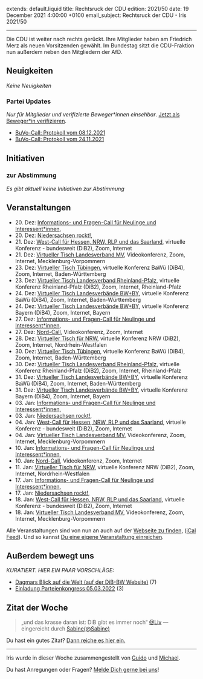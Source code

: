 
extends: default.liquid
title: Rechtsruck der CDU
edition: 2021/50
date: 19 December 2021 4:00:00 +0100
email_subject: Rechtsruck der CDU - Iris 2021/50

---
Die CDU ist weiter nach rechts gerückt. Ihre Mitglieder haben am Friedrich Merz als neuen Vorsitzenden gewählt. Im Bundestag sitzt die CDU-Fraktion nun außerdem neben den Mitgliedern der AfD.

## Neuigkeiten

_Keine Neuigkeiten_

### Partei Updates

_Nur für Mitglieder und verifizierte Beweger\*innen einsehbar_. [Jetzt als Beweger\*in verifizieren](https://bewegung.jetzt/bewegerin-werden/).

 - [BuVo-Call: Protokoll vom 08.12.2021](https://marktplatz.bewegung.jetzt/t/buvo-call-protokoll-vom-08-12-2021/39175)
 - [BuVo-Call: Protokoll vom 24.11.2021](https://marktplatz.bewegung.jetzt/t/buvo-call-protokoll-vom-24-11-2021/39113)

## Initiativen

### zur Abstimmung
_Es gibt aktuell keine Initiativen zur Abstimmung_

## Veranstaltungen

 - 20.&nbsp;Dez: [Informations- und Fragen-Call für Neulinge und Interessent*innen](https://bewegung.jetzt/veranstaltungen/informations-und-fragen-call-fuer-neulinge-und-interessentinnen-2021-12-20/), 
 - 20.&nbsp;Dez: [Niedersachsen rockt!](https://bewegung.jetzt/veranstaltungen/niedersachsen-call-2021-12-20/), 
 - 21.&nbsp;Dez: [West-Call für Hessen, NRW, RLP und das Saarland](https://bewegung.jetzt/veranstaltungen/west-call-fuer-hessen-nrw-rlp-und-das-saarland-2021-12-21/), virtuelle Konferenz - bundesweit (DiB2), Zoom, Internet
 - 21.&nbsp;Dez: [Virtueller Tisch Landesverband MV](https://bewegung.jetzt/veranstaltungen/mv-call-2021-12-21/), Videokonferenz, Zoom, Internet, Mecklenburg-Vorpommern
 - 23.&nbsp;Dez: [Virtueller Tisch Tübingen](https://bewegung.jetzt/veranstaltungen/virtueller-tisch-tuebingen-2021-12-23/), virtuelle Konferenz BaWü (DiB4), Zoom, Internet, Baden-Württemberg
 - 23.&nbsp;Dez: [Virtueller Tisch Landesverband Rheinland-Pfalz](https://bewegung.jetzt/veranstaltungen/virtueller-tisch-landesverband-rheinland-pfalz-2021-12-23/), virtuelle Konferenz Rheinland-Pfalz (DiB2), Zoom, Internet, Rheinland-Pfalz
 - 24.&nbsp;Dez: [Virtueller Tisch Landesverbände BW+BY](https://bewegung.jetzt/veranstaltungen/virtueller-tisch-landesverbaende-bwby-3-2021-12-24/), virtuelle Konferenz BaWü (DiB4), Zoom, Internet, Baden-Württemberg
 - 24.&nbsp;Dez: [Virtueller Tisch Landesverbände BW+BY](https://bewegung.jetzt/veranstaltungen/virtueller-tisch-landesverbaende-bwby-2-2021-12-24/), virtuelle Konferenz Bayern (DiB4), Zoom, Internet, Bayern
 - 27.&nbsp;Dez: [Informations- und Fragen-Call für Neulinge und Interessent*innen](https://bewegung.jetzt/veranstaltungen/informations-und-fragen-call-fuer-neulinge-und-interessentinnen-2021-12-27/), 
 - 27.&nbsp;Dez: [Nord-Call](https://bewegung.jetzt/veranstaltungen/nord-call-2021-12-27/), Videokonferenz, Zoom, Internet
 - 28.&nbsp;Dez: [Virtueller Tisch für NRW](https://bewegung.jetzt/veranstaltungen/virtueller-tisch-landesverbaende-bwby-2021-12-28/), virtuelle Konferenz NRW (DiB2), Zoom, Internet, Nordrhein-Westfalen
 - 30.&nbsp;Dez: [Virtueller Tisch Tübingen](https://bewegung.jetzt/veranstaltungen/virtueller-tisch-tuebingen-2021-12-30/), virtuelle Konferenz BaWü (DiB4), Zoom, Internet, Baden-Württemberg
 - 30.&nbsp;Dez: [Virtueller Tisch Landesverband Rheinland-Pfalz](https://bewegung.jetzt/veranstaltungen/virtueller-tisch-landesverband-rheinland-pfalz-2021-12-30/), virtuelle Konferenz Rheinland-Pfalz (DiB2), Zoom, Internet, Rheinland-Pfalz
 - 31.&nbsp;Dez: [Virtueller Tisch Landesverbände BW+BY](https://bewegung.jetzt/veranstaltungen/virtueller-tisch-landesverbaende-bwby-3-2021-12-31/), virtuelle Konferenz BaWü (DiB4), Zoom, Internet, Baden-Württemberg
 - 31.&nbsp;Dez: [Virtueller Tisch Landesverbände BW+BY](https://bewegung.jetzt/veranstaltungen/virtueller-tisch-landesverbaende-bwby-2-2021-12-31/), virtuelle Konferenz Bayern (DiB4), Zoom, Internet, Bayern
 - 03.&nbsp;Jan: [Informations- und Fragen-Call für Neulinge und Interessent*innen](https://bewegung.jetzt/veranstaltungen/informations-und-fragen-call-fuer-neulinge-und-interessentinnen-2022-01-03/), 
 - 03.&nbsp;Jan: [Niedersachsen rockt!](https://bewegung.jetzt/veranstaltungen/niedersachsen-call-2022-01-03/), 
 - 04.&nbsp;Jan: [West-Call für Hessen, NRW, RLP und das Saarland](https://bewegung.jetzt/veranstaltungen/west-call-fuer-hessen-nrw-rlp-und-das-saarland-2022-01-04/), virtuelle Konferenz - bundesweit (DiB2), Zoom, Internet
 - 04.&nbsp;Jan: [Virtueller Tisch Landesverband MV](https://bewegung.jetzt/veranstaltungen/mv-call-2022-01-04/), Videokonferenz, Zoom, Internet, Mecklenburg-Vorpommern
 - 10.&nbsp;Jan: [Informations- und Fragen-Call für Neulinge und Interessent*innen](https://bewegung.jetzt/veranstaltungen/informations-und-fragen-call-fuer-neulinge-und-interessentinnen-2022-01-10/), 
 - 10.&nbsp;Jan: [Nord-Call](https://bewegung.jetzt/veranstaltungen/nord-call-2022-01-10/), Videokonferenz, Zoom, Internet
 - 11.&nbsp;Jan: [Virtueller Tisch für NRW](https://bewegung.jetzt/veranstaltungen/virtueller-tisch-landesverbaende-bwby-2022-01-11/), virtuelle Konferenz NRW (DiB2), Zoom, Internet, Nordrhein-Westfalen
 - 17.&nbsp;Jan: [Informations- und Fragen-Call für Neulinge und Interessent*innen](https://bewegung.jetzt/veranstaltungen/informations-und-fragen-call-fuer-neulinge-und-interessentinnen-2022-01-17/), 
 - 17.&nbsp;Jan: [Niedersachsen rockt!](https://bewegung.jetzt/veranstaltungen/niedersachsen-call-2022-01-17/), 
 - 18.&nbsp;Jan: [West-Call für Hessen, NRW, RLP und das Saarland](https://bewegung.jetzt/veranstaltungen/west-call-fuer-hessen-nrw-rlp-und-das-saarland-2022-01-18/), virtuelle Konferenz - bundesweit (DiB2), Zoom, Internet
 - 18.&nbsp;Jan: [Virtueller Tisch Landesverband MV](https://bewegung.jetzt/veranstaltungen/mv-call-2022-01-18/), Videokonferenz, Zoom, Internet, Mecklenburg-Vorpommern


Alle Veranstaltungen sind von nun an auch auf der [Webseite zu finden](https://bewegung.jetzt/veranstaltungen/), ([iCal Feed](https://bewegung.jetzt/?ical=1)). Und so kannst [Du eine eigene Veranstaltung einreichen](https://marktplatz.bewegung.jetzt/t/eine-veranstaltung-auf-der-webseite-einreichen/21379).


## Außerdem bewegt uns

_KURATIERT. HIER EIN PAAR VORSCHLÄGE:_
 - [Dagmars Blick auf die Welt (auf der DiB-BW Website)](https://marktplatz.bewegung.jetzt/t/dagmars-blick-auf-die-welt-auf-der-dib-bw-website/39192) (7)
 - [Einladung Parteienkongress 05.03.2022](https://marktplatz.bewegung.jetzt/t/einladung-parteienkongress-05-03-2022/39190) (3)


## Zitat der Woche
> „und das krasse daran ist: DiB gibt es immer noch“ <a class="mention" href="/u/liv">@Liv</a>
— eingereicht durch [Sabine(@Sabine)](https://marktplatz.bewegung.jetzt/u/Sabine)


Du hast ein gutes Zitat? [Dann reiche es hier ein.](https://marktplatz.bewegung.jetzt/t/fortsetzung-lustige-dib-zitate/24431)


---

Iris wurde in dieser Woche zusammengestellt von [Guido](https://marktplatz.bewegung.jetzt/u/Guido/) und [Michael](https://marktplatz.bewegung.jetzt/u/MichaelVoss/).

Du hast Anregungen oder Fragen? [Melde Dich gerne bei uns](https://marktplatz.bewegung.jetzt/t/neu-iris-die-woechtliche-zusammenfasssung-zum-sonntagsbrunch/10990)!

